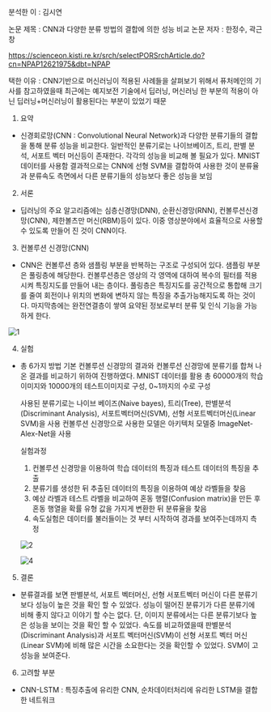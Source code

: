 분석한 이 : 김시연
 
논문 제목 : CNN과 다양한 분류 방법의 결합에 의한 성능 비교
논문 저자 : 한정수, 곽근창

https://scienceon.kisti.re.kr/srch/selectPORSrchArticle.do?cn=NPAP12621975&dbt=NPAP

택한 이유 : CNN기반으로 머신러닝이 적용된 사례들을 살펴보기 위해서 
           퓨처메인의 기사를 참고하였을때 최근에는 예지보전 기술에서 딥러닝, 머신러닝 한 부분의 적용이 아닌 딥러닝+머신러닝이 활용된다는 부분이 있었기 때문

1. 요약
- 신경회로망(CNN : Convolutional Neural Network)과 다양한 분류기들의 결합을 통해 분류 성능을 비교한다.
  일반적인 분류기로는 나이브베이즈, 트리, 판별 분석, 서포트 벡터 머신등이 존재한다.
  각각의 성능을 비교해 볼 필요가 있다.
  MNIST 데이터를 사용함
  결과적으로는 CNN에 선형 SVM을 결합하여 사용한 것이 분류율과 분류속도 측면에서 다른 분류기들의 성능보다 좋은 성능을 보임
  

2. 서론
- 딥러닝의 주요 알고리즘에는 심층신경망(DNN), 순환신경망(RNN), 컨볼루션신경망(CNN), 제한볼츠만 머신(RBM)등이 있다. 
  이중 영상분야에서 효율적으로 사용할 수 있도록 만들어 진 것이 CNN이다.
  

3. 컨볼루션 신경망(CNN)
- CNN은 컨볼루션 층와 샘플링 부분을 반복하는 구조로 구성되어 있다.
  샘플링 부분은 풀링층에 해당한다.
  컨볼루션층은 영상의 각 영역에 대하여 복수의 필터를 적용시켜 특징지도를 만들어 내는 층이다.
  풀링층은 특징지도를 공간적으로 통합해 크기를 줄여 회전이나 위치의 변화에 변하지 않는 특징을 추출가능해지도록 하는 것이다.
  마지막층에는 완전연결층이 쌓여 요약된 정보로부터 분류 및 인식 기능을 가능하게 한다.
  
  
![1](https://user-images.githubusercontent.com/53909511/128348373-82cf0c56-1bf2-41ce-8f5b-5e99c9586266.PNG)


4. 실험
- 총 6가지 방법
  기본 컨볼루션 신경망의 결과와 컨볼루션 신경망에 분류기를 합쳐 나온 결과를 비교하기 위하여 진행하였다.
  MNIST 데이터를 활용 총 60000개의 학습 이미지와 10000개의 테스트이미지로 구성, 0~1까지의 수로 구성
  
  사용된 분류기로는 나이브 베이즈(Naive bayes), 트리(Tree), 판별분석(Discriminant Analysis), 서포트벡터머신(SVM), 선형 서포트벡터머신(Linear SVM)을 사용
  컨볼루션 신경망으로 사용한 모델은 아키텍처 모델중 ImageNet-Alex-Net을 사용
  
  실험과정
  1) 컨볼루션 신경망을 이용하여 학습 데이터의 특징과 테스트 데이터의 특징을 추출
  2) 분류기를 생성한 뒤 추출된 데이터의 특징을 이용하여 예상 라벨들을 찾음
  3) 예상 라벨과 테스트 라벨을 비교하여 혼동 행렬(Confusion matrix)을 만든 후 혼동 행열을 확률 유형 값을 가지게 변환한 뒤 분류율을 찾음
  4) 속도실험은 데이터를 불러들이는 것 부터 시작하여 경과를 보여주는데까지 측정
  
  ![2](https://user-images.githubusercontent.com/53909511/128349439-297db941-40b5-4753-bce7-99b5e27f1e60.PNG)
  
  ![4](https://user-images.githubusercontent.com/53909511/128349449-a37f92a4-8e7a-466e-9dd8-d14e7df10086.PNG)


5. 결론
- 분류결과를 보면 판별분석, 서포트 벡터머신, 선형 서포트벡터 머신이 다른 분류기보다 성능이 높은 것을 확인 할 수 있었다.
 성능이 떨어진 분류기가 다른 분류기에 비해 좋지 않다고 이야기 할 수는 없다.
 단, 이미지 분류에서는 다른 분류기보다 높은 성능을 보이는 것을 확인 할 수 있었다.
 속도를 비교하였을때 판별분석(Discriminant Analysis)과 서포트 벡터머신(SVM)이 선형 서포트 벡터 머신(Linear SVM)에 비해 많은 시간을 소요한다는 것을 확인할 수 있었다.
 SVM이 고성능을 보여준다.
 
  
6. 고려할 부분
- CNN-LSTM : 특징추출에 유리한 CNN, 순차데이터처리에 유리한 LSTM을 결합한 네트워크
   

